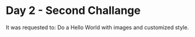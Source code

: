 # Day 2 - Second Challange

It was requested to: Do a Hello World with images and customized style.
